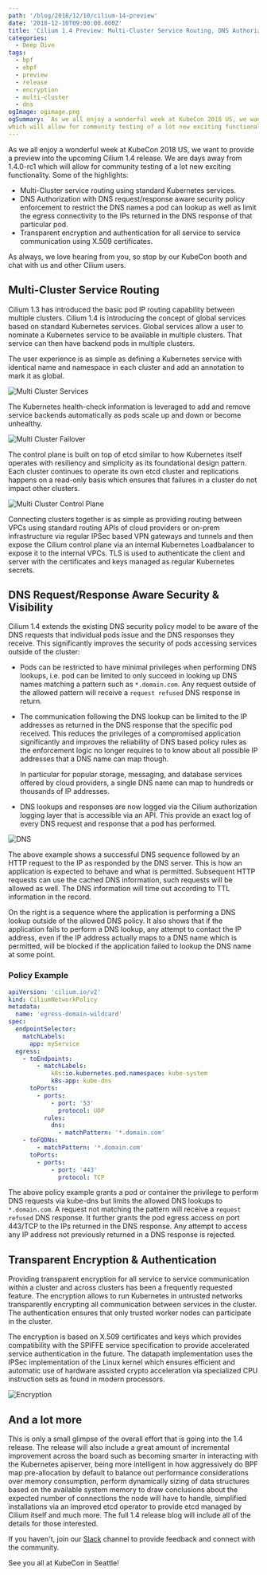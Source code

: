 ```yaml
---
path: '/blog/2018/12/10/cilium-14-preview'
date: '2018-12-10T09:00:00.000Z'
title: 'Cilium 1.4 Preview: Multi-Cluster Service Routing, DNS Authorization, and Transparent Encryption'
categories:
  - Deep Dive
tags:
  - bpf
  - ebpf
  - preview
  - release
  - encryption
  - multi-cluster
  - dns
ogImage: ogimage.png
ogSummary: `As we all enjoy a wonderful week at KubeCon 2018 US, we want to provide a preview into the upcoming Cilium 1.4 release. We are days away from 1.4.0-rc1
which will allow for community testing of a lot new exciting functionality.`
---
```


As we all enjoy a wonderful week at KubeCon 2018 US, we want to provide a
preview into the upcoming Cilium 1.4 release. We are days away from 1.4.0-rc1
which will allow for community testing of a lot new exciting functionality.
Some of the highlights:

- Multi-Cluster service routing using standard Kubernetes services.
- DNS Authorization with DNS request/response aware security policy enforcement
  to restrict the DNS names a pod can lookup as well as limit the egress
  connectivity to the IPs returned in the DNS response of that particular pod.
- Transparent encryption and authentication for all service to service
  communication using X.509 certificates.

As always, we love hearing from you, so stop by our KubeCon booth and chat with
us and other Cilium users.

## Multi-Cluster Service Routing

Cilium 1.3 has introduced the basic pod IP routing capability between multiple
clusters. Cilium 1.4 is introducing the concept of global services based on
standard Kubernetes services. Global services allow a user to nominate a
Kubernetes service to be available in multiple clusters. That service can then
have backend pods in multiple clusters.

The user experience is as simple as defining a Kubernetes service with
identical name and namespace in each cluster and add an annotation to mark it
as global.

![Multi Cluster Services](ogimage.png)

The Kubernetes health-check information is leveraged to add and remove service
backends automatically as pods scale up and down or become unhealthy.

![Multi Cluster Failover](multicluster_failover.png)

The control plane is built on top of etcd similar to how Kubernetes itself
operates with resiliency and simplicity as its foundational design pattern.
Each cluster continues to operate its own etcd cluster and replications happens
on a read-only basis which ensures that failures in a cluster do not impact
other clusters.

![Multi Cluster Control Plane](multicluster_control_plane.png)

Connecting clusters together is as simple as providing routing between VPCs
using standard routing APIs of cloud providers or on-prem infrastructure via
regular IPSec based VPN gateways and tunnels and then expose the Cilium control
plane via an internal Kubernetes Loadbalancer to expose it to the internal
VPCs. TLS is used to authenticate the client and server with the certificates
and keys managed as regular Kubernetes secrets.

## DNS Request/Response Aware Security & Visibility

Cilium 1.4 extends the existing DNS security policy model to be aware of the
DNS requests that individual pods issue and the DNS responses they receive.
This significantly improves the security of pods accessing services outside of
the cluster:

- Pods can be restricted to have minimal privileges when performing DNS
  lookups, i.e. pod can be limited to only succeed in looking up DNS names
  matching a pattern such as `*.domain.com`. Any request outside of the allowed
  pattern will receive a `request refused` DNS response in return.

- The communication following the DNS lookup can be limited to the IP addresses
  as returned in the DNS response that the specific pod received. This reduces
  the privileges of a compromised application significantly and improves the
  reliability of DNS based policy rules as the enforcement logic no longer
  requires to to know about all possible IP addresses that a DNS name can map
  though.

  In particular for popular storage, messaging, and database services offered
  by cloud providers, a single DNS name can map to hundreds or thousands of IP
  addresses.

- DNS lookups and responses are now logged via the Cilium authorization
  logging layer that is accessible via an API. This provide an exact log of
  every DNS request and response that a pod has performed.

![DNS](dns.png)

The above example shows a successful DNS sequence followed by an HTTP request
to the IP as responded by the DNS server. This is how an application is
expected to behave and what is permitted. Subsequent HTTP requests can use the
cached DNS information, such requests will be allowed as well. The DNS
information will time out according to TTL information in the record.

On the right is a sequence where the application is performing a DNS lookup
outside of the allowed DNS policy. It also shows that if the application fails
to perform a DNS lookup, any attempt to contact the IP address, even if the IP
address actually maps to a DNS name which is permitted, will be blocked if the
application failed to lookup the DNS name at some point.

### Policy Example

```yaml
apiVersion: 'cilium.io/v2'
kind: CiliumNetworkPolicy
metadata:
  name: 'egress-domain-wildcard'
spec:
  endpointSelector:
    matchLabels:
      app: myService
  egress:
    - toEndpoints:
        - matchLabels:
            k8s:io.kubernetes.pod.namespace: kube-system
            k8s-app: kube-dns
      toPorts:
        - ports:
            - port: '53'
              protocol: UDP
          rules:
            dns:
              - matchPattern: '*.domain.com'
    - toFQDNs:
        - matchPattern: '*.domain.com'
      toPorts:
        - ports:
            - port: '443'
              protocol: TCP
```

The above policy example grants a pod or container the privilege to perform DNS
requests via kube-dns but limits the allowed DNS lookups to `*.domain.com`. A
request not matching the pattern will receive a `request refused` DNS response.
It further grants the pod egress access on port 443/TCP to the IPs returned in
the DNS response. Any attempt to access any IP address not previously returned
in a DNS response is rejected.

## Transparent Encryption & Authentication

Providing transparent encryption for all service to service communication
within a cluster and across clusters has been a frequently requested feature.
The encryption allows to run Kubernetes in untrusted networks transparently
encrypting all communication between services in the cluster. The
authentication ensures that only trusted worker nodes can participate in the
cluster.

The encryption is based on X.509 certificates and keys which provides
compatibility with the SPIFFE service specification to provide accelerated
service authentication in the future. The datapath implementation uses the
IPSec implementation of the Linux kernel which ensures efficient and automatic
use of hardware assisted crypto acceleration via specialized CPU instruction
sets as found in modern processors.

![Encryption](encryption.png)

## And a lot more

This is only a small glimpse of the overall effort that is going into the 1.4
release. The release will also include a great amount of incremental
improvement across the board such as becoming smarter in interacting with the
Kubernetes apiserver, being more intelligent in how aggressively do BPF map
pre-allocation by default to balance out performance considerations over memory
consumption, perform dynamically sizing of data structures based on the
available system memory to draw conclusions about the expected number of
connections the node will have to handle, simplified installations via an
improved etcd operator to provide etcd managed by Cilium itself and much more.
The full 1.4 release blog will include all of the details for those interested.

If you haven't, join our [Slack] channel to provide feedback and connect with
the community.

See you all at KubeCon in Seattle!

[slack]: https://cilium.herokuapp.com/
